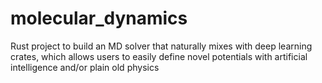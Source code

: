 # molecular_dynamics
Rust project to build an MD solver that naturally mixes with deep learning crates, which allows users to easily define novel potentials with artificial intelligence and/or plain old physics
